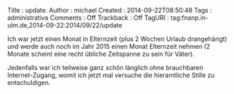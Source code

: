 Title     : update.
Author    : michael
Created   : 2014-09-22T08:50:48
Tags      : administrativa
Comments  : Off
Trackback : Off
TagURI    : tag:fnanp.in-ulm.de,2014-09-22:2014/09/22/update

Ich war jetzt einen Monat in Elternzeit (plus 2 Wochen Urlaub drangehängt)
und werde auch noch im Jahr 2015 einen Monat Elternzeit nehmen (2 Monate
scheint eine recht übliche Zeitspanne zu sein für Väter).

Jedenfalls war ich teilweise ganz schön länglich ohne brauchbaren
Internet-Zugang, womit ich jetzt mal versuche die hieramtliche Stille zu
entschuldigen.

